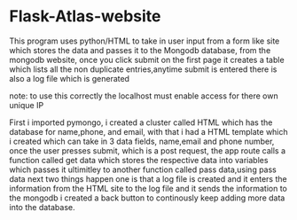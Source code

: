 # Flask-Atlas-website
This program uses python/HTML to take in user input from a form like site which stores the data and passes it to the Mongodb database, from the mongodb website, once you click submit on the first page it creates a table which lists all the non duplicate entries,anytime submit is entered there is also a log file which is generated

note: to use this correctly the localhost must enable access for there own unique IP


First i imported pymongo, i created a cluster called HTML which has the database for name,phone, and email, 
with that i had a HTML template which i created which can take in 3 data fields, name,email and phone number,
once the user presses submit, which is a post request, the app route calls a function called get data which stores the respective data into variables which passes it ultimitley to another function called pass data,using pass data next two things happen one is that a log file is created and it enters the information from the HTML site to the log file and it sends the information to the mongodb
i created a back button to continously keep adding more data into the database.
